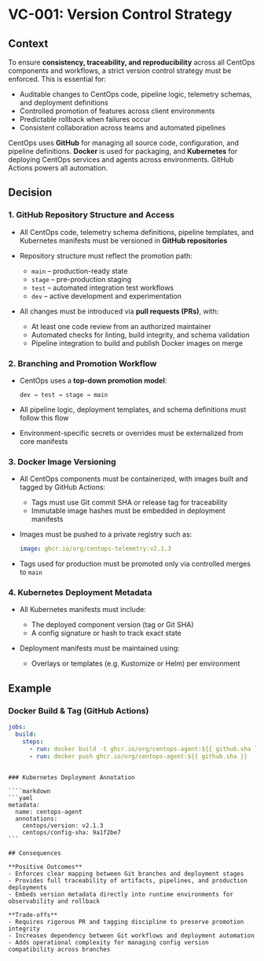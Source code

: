# VC-001: Version Control Strategy

## Context

To ensure **consistency, traceability, and reproducibility** across all CentOps components and workflows, a strict version control strategy must be enforced. This is essential for:

- Auditable changes to CentOps code, pipeline logic, telemetry schemas, and deployment definitions  
- Controlled promotion of features across client environments  
- Predictable rollback when failures occur  
- Consistent collaboration across teams and automated pipelines

CentOps uses **GitHub** for managing all source code, configuration, and pipeline definitions. **Docker** is used for packaging, and **Kubernetes** for deploying CentOps services and agents across environments. GitHub Actions powers all automation.

## Decision

### 1. GitHub Repository Structure and Access

- All CentOps code, telemetry schema definitions, pipeline templates, and Kubernetes manifests must be versioned in **GitHub repositories**
- Repository structure must reflect the promotion path:
  - `main` – production-ready state
  - `stage` – pre-production staging
  - `test` – automated integration test workflows
  - `dev` – active development and experimentation

- All changes must be introduced via **pull requests (PRs)**, with:
  - At least one code review from an authorized maintainer
  - Automated checks for linting, build integrity, and schema validation
  - Pipeline integration to build and publish Docker images on merge

### 2. Branching and Promotion Workflow

- CentOps uses a **top-down promotion model**:

  ```text
  dev → test → stage → main
  ```

- All pipeline logic, deployment templates, and schema definitions must follow this flow
- Environment-specific secrets or overrides must be externalized from core manifests

### 3. Docker Image Versioning

- All CentOps components must be containerized, with images built and tagged by GitHub Actions:
  - Tags must use Git commit SHA or release tag for traceability
  - Immutable image hashes must be embedded in deployment manifests

- Images must be pushed to a private registry such as:

  ```yaml
  image: ghcr.io/org/centops-telemetry:v2.1.3
  ```

- Tags used for production must be promoted only via controlled merges to `main`

### 4. Kubernetes Deployment Metadata

- All Kubernetes manifests must include:
  - The deployed component version (tag or Git SHA)
  - A config signature or hash to track exact state

- Deployment manifests must be maintained using:
  - Overlays or templates (e.g. Kustomize or Helm) per environment

## Example

### Docker Build & Tag (GitHub Actions)

```yaml
jobs:
  build:
    steps:
      - run: docker build -t ghcr.io/org/centops-agent:${{ github.sha }} .
      - run: docker push ghcr.io/org/centops-agent:${{ github.sha }}
```
````

### Kubernetes Deployment Annotation

````markdown
```yaml
metadata:
  name: centops-agent
  annotations:
    centops/version: v2.1.3
    centops/config-sha: 9a1f2be7
```

## Consequences

**Positive Outcomes**
- Enforces clear mapping between Git branches and deployment stages
- Provides full traceability of artifacts, pipelines, and production deployments
- Embeds version metadata directly into runtime environments for observability and rollback

**Trade-offs**
- Requires rigorous PR and tagging discipline to preserve promotion integrity
- Increases dependency between Git workflows and deployment automation
- Adds operational complexity for managing config version compatibility across branches
